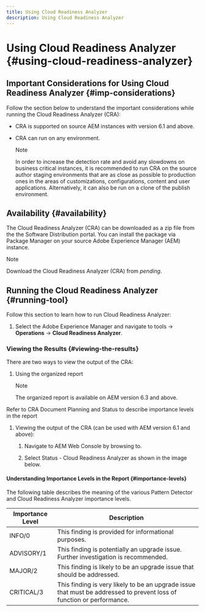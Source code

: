 ```yaml
---
title: Using Cloud Readiness Analyzer
description: Using Cloud Readiness Analyzer
---
```


# Using Cloud Readiness Analyzer {#using-cloud-readiness-analyzer}

## Important Considerations for Using Cloud Readiness Analyzer {#imp-considerations}

Follow the section below to understand the important considerations while running the Cloud Readiness Analyzer (CRA):

* CRA is supported on source AEM instances with version 6.1 and above.
* CRA can run on any environment. 

   >[!NOTE]
   >In order to increase the detection rate and avoid any slowdowns on business critical instances, it is recommended to run CRA on the source author staging environments that are as close as possible to production ones in the areas of customizations, configurations, content and user applications. Alternatively, it can also be run on a clone of the publish environment.

## Availability {#availability}

The Cloud Readiness Analyzer (CRA) can be downloaded as a zip file from the the Software Distribution portal. You can install the package via Package Manager on your source Adobe Experience Manager (AEM) instance.

>[!NOTE]
>Download the Cloud Readiness Analyzer (CRA) from *pending*.

## Running the Cloud Readiness Analyzer {#running-tool}

Follow this section to learn how to run Cloud Readiness Analyzer:

1. Select the Adobe Experience Manager and navigate to tools -> **Operations** -> **Cloud Readiness Analyzer**.

### Viewing the Results {#viewing-the-results}

There are two ways to view the output of the CRA:

1. Using the organized report

   >[!NOTE]
   >The organized report is available on AEM version 6.3 and above.

  Refer to CRA Document Planning and Status to describe importance levels in the report

1. Viewing the output of the CRA (can be used with AEM version 6.1 and above):

   1. Navigate to AEM Web Console by browsing to.

   1. Select Status - Cloud Readiness Analyzer as shown in the image below.

#### Understanding Importance Levels in the Report {#importance-levels}

The following table describes the meaning of the various Pattern Detector and Cloud Readiness Analyzer importance levels.

|Importance Level|Description|
|--- |--- |
|INFO/0|This finding is provided for informational purposes.|
|ADVISORY/1|This finding is potentially an upgrade issue. Further investigation is recommended.|
|MAJOR/2|This finding is likely to be an upgrade issue that should be addressed.|
|CRITICAL/3|This finding is very likely to be an upgrade issue that must be addressed to prevent loss of function or performance.|